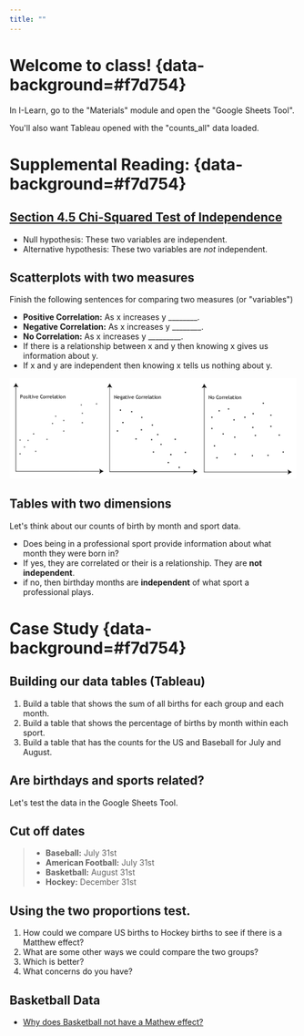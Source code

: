 ```yaml
---
title: ""
---
```



# Welcome to class! {data-background=#f7d754}

In I-Learn, go to the "Materials" module and open the "Google Sheets Tool".

You'll also want Tableau opened with the "counts_all" data loaded.

# Supplemental Reading: {data-background=#f7d754}

## [Section 4.5 Chi-Squared Test of Independence](https://byuistats.github.io/BYUI_CSE150_StatBook/inferential-decision-making.html#chi-squared-test-of-independence)

- Null hypothesis: These two variables are independent.
- Alternative hypothesis: These two variables are *not* independent.

## Scatterplots with two measures

Finish the following sentences for comparing two measures (or "variables")

- **Positive Correlation:** As x increases y ________.
- **Negative Correlation:** As x increases y ________.
- **No Correlation:** As x increases y _________.
- If there is a relationship between x and y then knowing x gives us information about y.
- If x and y are independent then knowing x tells us nothing about y.

![](images/other/nocorrelation.png)

## Tables with two dimensions

Let's think about our counts of birth by month and sport data.

- Does being in a professional sport provide information about what month they were born in?
- If yes, they are correlated or their is a relationship. They are **not independent**.
- if no, then birthday months are **independent** of what sport a professional plays.

# Case Study {data-background=#f7d754}

## Building our data tables (Tableau)

1. Build a table that shows the sum of all births for each group and each month.
2. Build a table that shows the percentage of births by month within each sport.
3. Build a table that has the counts for the US and Baseball for July and August.

## Are birthdays and sports related?

Let's test the data in the Google Sheets Tool.

## Cut off dates

> - **Baseball:** July 31st
> - **American Football:** July 31st <!---(but it has weight limits and other dates)--->
> - **Basketball:** August 31st <!----(but it has other dates)--->
> - **Hockey:** December 31st

## Using the two proportions test.

1. How could we compare US births to Hockey births to see if there is a Matthew effect?
2. What are some other ways we could compare the two groups?
3. Which is better?
4. What concerns do you have?

<!------

## Comparing multiple variables over two populations?

> - If the Matthew effect is real, why would it only happen in certain months. Should we see a trend?
> - What are the benefits of comparing the entire trend?
> - Now that we see a difference, what would we want to do?

------>

## Basketball Data

- [Why does Basketball not have a Mathew effect?](https://en.wikipedia.org/wiki/Height_in_sports#Basketball)


<!-----
## Why does US Football not have a Matthew effect?
----->

